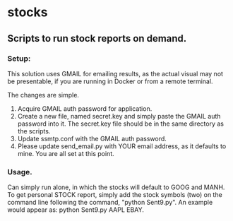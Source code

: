 # stocks
## Scripts to run stock reports on demand.
### Setup:
This solution uses GMAIL for emailing results, as the actual visual may not be presentable, if you are running in Docker or from a remote terminal. 

The changes are simple.
1. Acquire GMAIL auth password for application.
2. Create a new file, named secret.key and simply paste the GMAIL auth password into it. The secret.key file should be in the same directory as the scripts.
3. Update ssmtp.conf with the GMAIL auth password.
4. Please update send_email.py with YOUR email address, as it defaults to mine.
You are all set at this point.
### Usage.
Can simply run alone, in which the stocks will default to GOOG and MANH. To get personal STOCK report, simply add the stock symbols (two) on the command line following the command, "python Sent9.py". An example would appear as: python Sent9.py AAPL EBAY.
